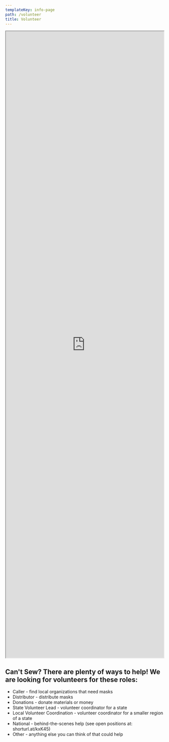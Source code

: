 ```yaml
---
templateKey: info-page
path: /volunteer
title: Volunteer
---
```

<iframe
    className="airtable-embed airtable-dynamic-height"
    src="https://airtable.com/embed/shrtdAwqaNjZwgVbm?backgroundColor=green"
    width="100%"
    height="2000"
    ></iframe>

## <a name="cant-sew"></a>Can't Sew? There are plenty of ways to help! We are looking for volunteers for these roles:

* Caller - find local organizations that need masks
* Distributor - distribute masks
* Donations - donate materials or money
* State Volunteer Lead - volunteer coordinator for a state
* Local Volunteer Coordination - volunteer coordinator for a smaller region of a state
* National - behind-the-scenes help (see open positions at: shorturl.at/kxK45)
* Other - anything else you can think of that could help